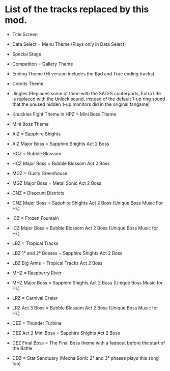 # List of the tracks replaced by this mod.

- Title Screen 

- Data Select = Menu Theme (Plays only in Data Select)

- Special Stage

- Competiton = Gallery Theme

- Ending Theme (Hi version includes the Bad and True ending tracks)

- Credits Theme

- Jingles (Replaces some of them with the SATFS couterparts, Extra Life is replaced with the Unlock sound, instead of the default 1-up ring sound that the unused hidden 1-up monitors did in the original fangame)

- Knuckles Fight Theme in HPZ = Mini Boss Theme

- Mini Boss Theme

- AIZ = Sapphire Shights 

- AIZ Major Boss = Sapphire Shights Act 2 Boss

- HCZ = Bubble Blossom

- HCZ Major Boss = Bubble Blossom Act 2 Boss

- MGZ = Gusty Greenhouse 

- MGZ Major Boss = Metal Sonic Act 2 Boss 

- CNZ = Disocunt Districts

- CNZ Major Boss = Sapphire Shights Act 2 Boss (Unique Boss Music For Hi.)

- ICZ = Frozen Fountain

- ICZ Major Boss = Bubble Blossom Act 2 Boss (Unique Boss Music for Hi.)

- LBZ = Tropical Tracks 

- LBZ 1° and 2° Bosses = Sapphire Shights Act 2 Boss

- LBZ Big Arms = Tropical Tracks Act 2 Boss

- MHZ = Raspberry River 

- MHZ Major Boss = Sapphire Shights Act 2 Boss (Unique Boss Music for Hi.)

- LRZ = Carnival Crater

- LRZ Act 3 Boss = Bubble Blossom Act 2 Boss (Unique Boss Music for Hi.)

- DEZ = Thunder Turbine

- DEZ Act 2 Mini Boss = Sapphire Shights Act 2 Boss

- DEZ Final Boss = The Final Boss theme with a fadeout before the start of the Battle

- DDZ = Star Sanctuary (Mecha Sonic 2° and 3° phases plays this song too)